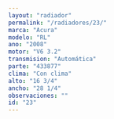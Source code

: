 ```yaml
---
layout: "radiador"
permalink: "/radiadores/23/"
marca: "Acura"
modelo: "RL"
ano: "2008"
motor: "V6 3.2"
transmision: "Automática"
parte: "433877"
clima: "Con clima"
alto: "16 3/4"
ancho: "28 1/4"
observaciones: ""
id: "23"
---
```


